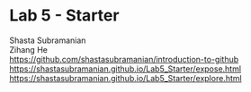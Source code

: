 # Lab 5 - Starter
Shasta Subramanian\
Zihang He\
https://github.com/shastasubramanian/introduction-to-github <br> 
https://shastasubramanian.github.io/Lab5_Starter/expose.html <br> 
https://shastasubramanian.github.io/Lab5_Starter/explore.html
